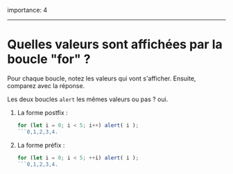 importance: 4

---

# Quelles valeurs sont affichées par la boucle "for" ?

Pour chaque boucle, notez les valeurs qui vont s'afficher. Ensuite, comparez avec la réponse.

Les deux boucles `alert` les mêmes valeurs ou pas ? oui.

1. La forme postfix :

    ```js
    for (let i = 0; i < 5; i++) alert( i );
    ```0,1,2,3,4.
2. La forme préfix :

    ```js
    for (let i = 0; i < 5; ++i) alert( i );
    ```0,1,2,3,4.
